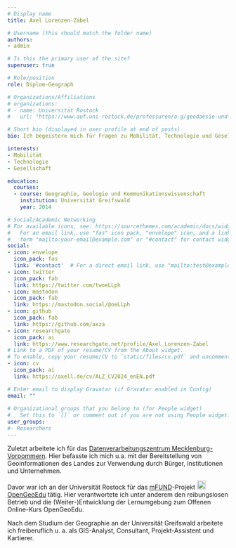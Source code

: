 ```yaml
---
# Display name
title: Axel Lorenzen-Zabel

# Username (this should match the folder name)
authors:
- admin

# Is this the primary user of the site?
superuser: true

# Role/position
role: Diplom-Geograph

# Organizations/Affiliations
# organizations:
# - name: Universität Rostock
#   url: "https://www.auf.uni-rostock.de/professuren/a-g/geodaesie-und-geoinformatik/mitarbeiter/"

# Short bio (displayed in user profile at end of posts)
bio: Ich begeistere mich für Fragen zu Mobilität, Technologie und Gesellschaft

interests:
- Mobilität
- Technologie
- Gesellschaft

education:
  courses:
  - course: Geographie, Geologie und Kommunikationswissenschaft
    institution: Universität Greifswald
    year: 2014

# Social/Academic Networking
# For available icons, see: https://sourcethemes.com/academic/docs/widgets/#icons
#   For an email link, use "fas" icon pack, "envelope" icon, and a link in the
#   form "mailto:your-email@example.com" or "#contact" for contact widget.
social:
- icon: envelope
  icon_pack: fas
  link: '#contact'  # For a direct email link, use "mailto:test@example.org".
- icon: twitter
  icon_pack: fab
  link: https://twitter.com/twoeLLph
- icon: mastodon
  icon_pack: fab
  link: https://mastodon.social/@oeLLph
- icon: github
  icon_pack: fab
  link: https://github.com/axza
- icon: researchgate
  icon_pack: ai
  link: https://www.researchgate.net/profile/Axel_Lorenzen-Zabel
# Link to a PDF of your resume/CV from the About widget.
# To enable, copy your resume/CV to `static/files/cv.pdf` and uncomment the lines below.  
- icon: cv
  icon_pack: ai
  link: https://axell.de/cv/ALZ_CV2024_enEN.pdf

# Enter email to display Gravatar (if Gravatar enabled in Config)
email: ""
  
# Organizational groups that you belong to (for People widget)
#   Set this to `[]` or comment out if you are not using People widget.  
user_groups:
#- Researchers
---
```


Zuletzt arbeitete ich für das [Datenverarbeitungszentrum Mecklenburg-Vorpommern](https://www.dvz-mv.de/). Hier befasste ich mich u.a. mit der Bereitstellung von Geoinformationen des Landes zur Verwendung durch Bürger, Institutionen und Unternehmen.

Davor war ich an der Universität Rostock für das <a href="https://www.bmvi.de/goto?id=376878">mFUND</a>-Projekt <a href="https://www.opengeoedu.de/"><img style="display:inline;margin:auto" width="20" src="https://www.opengeoedu.de/images/logo/oge.svg"> OpenGeoEdu</a> tätig. Hier verantwortete ich unter anderem den reibungslosen Betrieb und die (Weiter-)Entwicklung der Lernumgebung zum Offenen Online-Kurs OpenGeoEdu.

Nach dem Studium der Geographie an der Universität Greifswald arbeitete ich freiberuflich u. a. als GIS-Analyst, Consultant, Projekt-Assistent und Kartierer.
